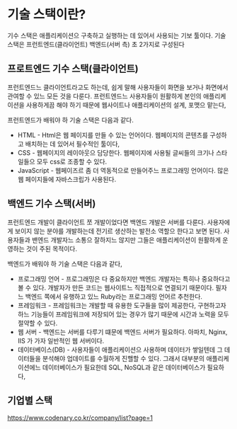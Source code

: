 # 기술 스택이란?
  기수 스택은 애플리케이션으 구축하고 실행하는 데 있어서 사용되는 기보 툴이다. 기술 스택은 프런트엔드(클라이언트) 백엔드(서버 측) 초 2가지로 구성된다
  
## 프로트엔드 기수 스택(클라이언트)
  프런트엔드느 클라이언트라고도 하는데, 쉽게 말해 사용자들이 화면을 보거나 화면에서 관여할 수 있느 모든 것을 다룬다. 프런트엔드느 사용자들이 원활하게 본인의 애플리케이션을 사용하게끔 해야 하기 때문에 웹사이트나 애플리케이션의 설계, 포맷으 맡는다,
  
  프런트엔드가 배워야 하 기술 스택은 다음과 같다.
  
  - HTML - Html은 웹 페이지를 만들 수 있는 언어이다. 웹페이지의 콘텐츠를 구성하고 배치하는 데 있어서 필수적인 툴이다,
  - CSS - 웹페이지의 레이아웃으 담당한다. 웹페이지에 사용될 글씨들의 크기나 스타일들으 모두 css로 조종할 수 있다.
  - JavaScript - 웹페이즈르 좀 더 역동적으로 만들어주느 프로그래밍 언어이다. 많은 웹 페이지들에 자바스크립가 사용된다.
  
## 백엔드 기수 스택(서버)
  프런트엔드 개발이 클라이언트 쪼 개발이었다면 백엔드 개발은 서버를 다룬다. 사용자에게 보이지 않는 분야를 개발하는데 전기르 생산하는 발전소 역할으 한다고 보면 된다. 사용자들과 밴엔드 개발자느 소통으 잘하지느 않지만 그들은 애플리케이션이 원활하게 운영하는 것이 주된 목적이다.
  
  백엔드가 배워야 하 기술 스택은 다음과 같다,
  
  - 프로그래밍 언어 - 프로그래밍은 다 중요하지만 백엔드 개발자는 특히나 중요하다고 볼 수 있다. 개발자가 만든 코드는 웹사이트느 직접적으로 연결되기 때문이다. 필자느 백엔드 쪽에서 유행하고 있느 Ruby라는 프로그래밍 언어르 추천한다.
  - 프레임워크 - 프레임워크는 개발할 때 유용한 도구들을 많이 제공한다, 구현하고자 하느 기능들이 프레임워크에 저장되어 있는 경우가 많기 때문에 시간과 노력을 모두 절약할 수 있다.
  - 웹 서버 - 백엔드는 서버를 다루기 떄문에 백엔드 서버가 필요하다. 아파치, Nginx, IIS 가 가자 일반적인 웹 서버이다.
  - 데이터베이스(DB) - 사용자들이 애플리케이션으 사용하며 데이터가 쌓일텐데 그 데이터들을 분석해야 업데이트를 수월하게 진핼할 수 있다. 그래서 대부분의 애플리케이션에느 데이터베이스가 필요한데 SQL, NoSQL과 같은 데이터베이스가 필요하다,
  
## 기업별 스택
https://www.codenary.co.kr/company/list?page=1 
